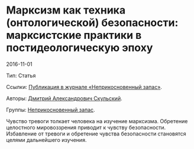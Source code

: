# Марксизм как техника (онтологической) безопасности: марксистские практики в постидеологическую эпоху

2016-11-01

Тип: Статья

Ссылки: [Публикация в журнале «Неприкосновенный запас»](https://magazines.gorky.media/nz/2016/5/marksizm-kak-tehnika-ontologicheskoj-bezopasnosti-marksistskie-praktiki-v-postideologicheskuyu-epohu.html).

Авторы: [Дмитрий Александрович Скульский](36a6527b-9b4c-468d-825d-f025ee7f3c3a.md).

Группы: [Неприкосновенный запас](4f23c542-f328-4e1e-a15d-144f9204864e.md).

Чувство тревоги толкает человека на изучение марксизма. Обретение целостного мировоззрения приводит к чувству безопасности. Избавление от тревоги и обретение чувства безопасности становятся целями дальнейшего изучения. 
